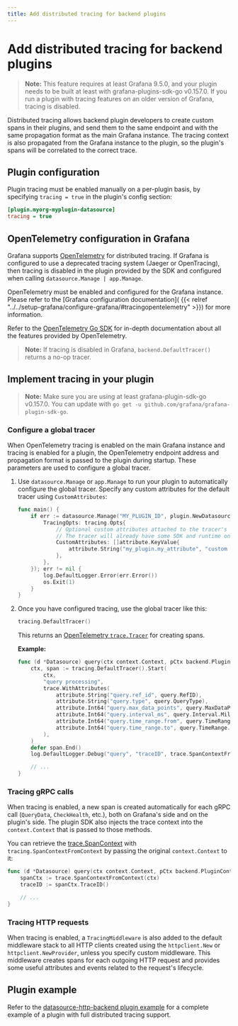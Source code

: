 ```yaml
---
title: Add distributed tracing for backend plugins
---
```


# Add distributed tracing for backend plugins

> **Note:** This feature requires at least Grafana 9.5.0, and your plugin needs to be built at least with grafana-plugins-sdk-go v0.157.0. If you run a plugin with tracing features on an older version of Grafana, tracing is disabled.

Distributed tracing allows backend plugin developers to create custom spans in their plugins, and send them to the same endpoint and with the same propagation format as the main Grafana instance. The tracing context is also propagated from the Grafana instance to the plugin, so the plugin's spans will be correlated to the correct trace.

## Plugin configuration

Plugin tracing must be enabled manually on a per-plugin basis, by specifying `tracing = true` in the plugin's config section:

```ini
[plugin.myorg-myplugin-datasource]
tracing = true
```

## OpenTelemetry configuration in Grafana

Grafana supports [OpenTelemetry](https://opentelemetry.io/) for distributed tracing. If Grafana is configured to use a deprecated tracing system (Jaeger or OpenTracing), then tracing is disabled in the plugin provided by the SDK and configured when calling `datasource.Manage | app.Manage`.

OpenTelemetry must be enabled and configured for the Grafana instance. Please refer to the [Grafana configuration documentation](
{{< relref "../../setup-grafana/configure-grafana/#tracingopentelemetry" >}}) for more information.

Refer to the [OpenTelemetry Go SDK](https://pkg.go.dev/go.opentelemetry.io/otel) for in-depth documentation about all the features provided by OpenTelemetry.

> **Note:** If tracing is disabled in Grafana, `backend.DefaultTracer()` returns a no-op tracer.

## Implement tracing in your plugin

> **Note:** Make sure you are using at least grafana-plugin-sdk-go v0.157.0. You can update with `go get -u github.com/grafana/grafana-plugin-sdk-go`.

### Configure a global tracer

When OpenTelemetry tracing is enabled on the main Grafana instance and tracing is enabled for a plugin, the OpenTelemetry endpoint address and propagation format is passed to the plugin during startup. These parameters are used to configure a global tracer.

1. Use `datasource.Manage` or `app.Manage` to run your plugin to automatically configure the global tracer. Specify any custom attributes for the default tracer using `CustomAttributes`:

   ```go
   func main() {
       if err := datasource.Manage("MY_PLUGIN_ID", plugin.NewDatasource, datasource.ManageOpts{
           TracingOpts: tracing.Opts{
               // Optional custom attributes attached to the tracer's resource.
               // The tracer will already have some SDK and runtime ones pre-populated.
               CustomAttributes: []attribute.KeyValue{
                   attribute.String("my_plugin.my_attribute", "custom value"),
               },
           },
       }); err != nil {
           log.DefaultLogger.Error(err.Error())
           os.Exit(1)
       }
   }
   ```

1. Once you have configured tracing, use the global tracer like this:

   ```go
   tracing.DefaultTracer()
   ```

   This returns an [OpenTelemetry `trace.Tracer`](https://pkg.go.dev/go.opentelemetry.io/otel/trace#Tracer) for creating spans.

   **Example:**

   ```go
   func (d *Datasource) query(ctx context.Context, pCtx backend.PluginContext, query backend.DataQuery) (backend.DataResponse, error) {
       ctx, span := tracing.DefaultTracer().Start(
           ctx,
           "query processing",
           trace.WithAttributes(
               attribute.String("query.ref_id", query.RefID),
               attribute.String("query.type", query.QueryType),
               attribute.Int64("query.max_data_points", query.MaxDataPoints),
               attribute.Int64("query.interval_ms", query.Interval.Milliseconds()),
               attribute.Int64("query.time_range.from", query.TimeRange.From.Unix()),
               attribute.Int64("query.time_range.to", query.TimeRange.To.Unix()),
           ),
       )
       defer span.End()
       log.DefaultLogger.Debug("query", "traceID", trace.SpanContextFromContext(ctx).TraceID())

       // ...
   }
   ```

### Tracing gRPC calls

When tracing is enabled, a new span is created automatically for each gRPC call (`QueryData`, `CheckHealth`, etc.), both on Grafana's side and on the plugin's side. The plugin SDK also injects the trace context into the `context.Context` that is passed to those methods.

You can retrieve the [trace.SpanContext](https://pkg.go.dev/go.opentelemetry.io/otel/trace#SpanContext) with `tracing.SpanContextFromContext` by passing the original `context.Context` to it:

```go
func (d *Datasource) query(ctx context.Context, pCtx backend.PluginContext, query backend.DataQuery) (backend.DataResponse, error) {
    spanCtx := trace.SpanContextFromContext(ctx)
    traceID := spanCtx.TraceID()

    // ...
}
```

### Tracing HTTP requests

When tracing is enabled, a `TracingMiddleware` is also added to the default middleware stack to all HTTP clients created using the `httpclient.New` or `httpclient.NewProvider`, unless you specify custom middleware. This middleware creates spans for each outgoing HTTP request and provides some useful attributes and events related to the request's lifecycle.

## Plugin example

Refer to the [datasource-http-backend plugin example](https://github.com/grafana/grafana-plugin-examples/tree/main/examples/datasource-http-backend) for a complete example of a plugin with full distributed tracing support.
